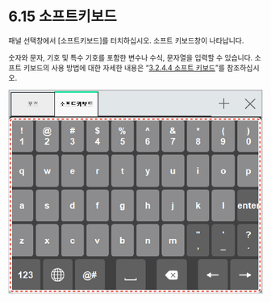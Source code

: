 # 6.15 소프트키보드

패널 선택창에서 \[소프트키보드\]를 터치하십시오. 소프트 키보드창이 나타납니다.

숫자와 문자, 기호 및 특수 기호를 포함한 변수나 수식, 문자열을 입력할 수 있습니다. 소프트 키보드의 사용 방법에 대한 자세한 내용은 “[3.2.4.4 소프트 키보드](../3-programming/3-2-prog-edit/statement-edit/softkeyboard.md)”를 참조하십시오.

![그림 47 소프트 키보드](../.gitbook/assets/image%20%28176%29.png)

